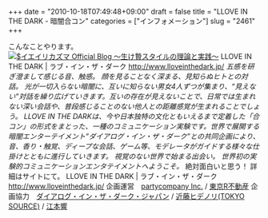 +++
date = "2010-10-18T07:49:48+09:00"
draft = false
title = "LLOVE IN THE DARK - 暗闇合コン"
categories = ["インフォメーション"]
slug = "2461"
+++

こんなことやります。
<a href="http://ieiri.net/wordpress/wp-content/uploads/ameblo/blog_import_4f7a3a4b65171.png"><img src="http://ieiri.net/wordpress/wp-content/uploads/ameblo/blog_import_4f7a3a4b65171.png"  alt="$イエイリカズマ Official Blog ～生け贄スタイルの理論と実践～" border="0" /></a>
LLOVE IN THE DARK | ラブ・イン・ザ・ダーク
<a href="http://www.lloveinthedark.jp/" target="_blank">http://www.lloveinthedark.jp/</a>
<em>五感を研ぎ澄まして感じる音、触感。
顔を見ることなく深まる、見知らぬヒトとの対話。
光が一切入らない暗闇に、互いに知らない男女4人ずつが集まり、“見えない”対話を繰り広げていきます。互いの存在が見えないことで、日常では生まれない深い会話や、普段感じることのない他人との距離感覚が生まれることでしょう。
LLOVE IN THE DARKは、今や日本独特の文化ともいえるまで定着した「合コン」の形式をまとった、一種のコミュニケーション実験です。世界で展開する暗闇エンターテイメント”ダイアログ・イン・ザ・ダーク”との共同企画により、音、香り・触覚、ディープな会話、ゲーム等、モデレータがガイドする様々な仕掛けとともに進行していきます。
視覚のない世界で始まる出会い。
世界初の実験的コミュニケーションエンタテイメントへようこそ。</em>
絶対面白いと思う！
詳細はサイトにて。
LLOVE IN THE DARK | ラブ・イン・ザ・ダーク
<a href="http://www.lloveinthedark.jp/" target="_blank">http://www.lloveinthedark.jp/</a>
企画運営　<a href="http://partycompany.co.jp/" target="_blank">partycompany Inc.</a> / <a href="http://www.realtokyoestate.co.jp/" target="_blank">東京R不動産</a>
企画協力　<a href="http://www.dialoginthedark.com/" target="_blank">ダイアログ・イン・ザ・ダーク・ジャパン</a> / <a href="http://www.tokyo-source.com/" target="_blank">近藤ヒデノリ(TOKYO SOURCE)</a> / <a href="http://www.office-echo.com/" target="_blank">江本響</a>
